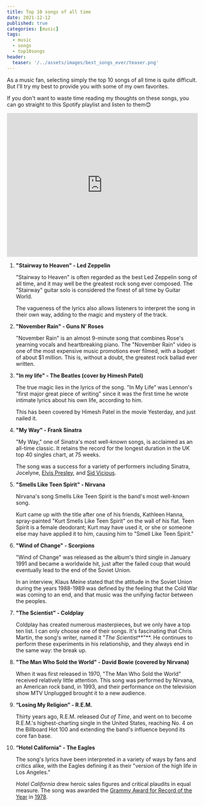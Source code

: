 ```yaml
---
title: Top 10 songs of all time
date: 2021-12-12
published: true
categories: [music]
tags:
  - music
  - songs
  - top10songs
header:
  teaser: '/../assets/images/best_songs_ever/teaser.png'
---
```



As a music fan, selecting simply the top 10 songs of all time is quite difficult. But I'll try my best to provide you with some of my own favorites.

If you don't want to waste time reading my thoughts on these songs, you can go straight to this Spotify playlist and listen to them😊
<iframe src="https://open.spotify.com/embed/playlist/1pF8aTF1NZKp4Srllvxm7O?utm_source=generator" width="100%" height="380" frameBorder="0" allowfullscreen="" allow="autoplay; clipboard-write; encrypted-media; fullscreen; picture-in-picture"></iframe>

1. **"Stairway to Heaven" - Led Zeppelin**

    "Stairway to Heaven" is often regarded as the best Led Zeppelin song of all time, and it may well be the greatest rock song ever composed. The "Stairway" guitar solo is considered the finest of all time by Guitar World.

    The vagueness of the lyrics also allows listeners to interpret the song in their own way, adding to the magic and mystery of the track.


2. **"November Rain" - Guns N’ Roses**
    
    "November Rain" is an almost 9-minute song that combines Rose's yearning vocals and heartbreaking piano.
    The "November Rain" video is one of the most expensive music promotions ever filmed, with a budget of about $1 million.
    This is, without a doubt, the greatest rock ballad ever written.


3. **"In my life" - The Beatles (cover by Himesh Patel)**

    The true magic lies in the lyrics of the song. "In My Life" was Lennon's "first major great piece of writing" since it was the first time he wrote intimate lyrics about his own life, according to him.

    This has been covered by Himesh Patel in the movie Yesterday, and just nailed it.


4. **"My Way" - Frank Sinatra**
    
    "My Way," one of Sinatra's most well-known songs, is acclaimed as an all-time classic. It retains the record for the longest duration in the UK top 40 singles chart, at 75 weeks.
    
    The song was a success for a variety of performers including Sinatra, Jocelyne, [Elvis Presley](https://en.wikipedia.org/wiki/Elvis_Presley), and [Sid Vicious](https://en.wikipedia.org/wiki/Sid_Vicious).

    
5.  **"Smells Like Teen Spirit" - Nirvana**

    Nirvana's song Smells Like Teen Spirit is the band's most well-known song.

    Kurt came up with the title after one of his friends, Kathleen Hanna, spray-painted "Kurt Smells Like Teen Spirit" on the wall of his flat. Teen Spirit is a female deodorant; Kurt may have used it, or she or someone else may have applied it to him, causing him to "Smell Like Teen Spirit."


6. **"Wind of Change" - Scorpions**
    
    "Wind of Change" was released as the album's third single in January 1991 and became a worldwide hit, just after the failed coup that would eventually lead to the end of the Soviet Union.
    
    In an interview, Klaus Meine stated that the attitude in the Soviet Union during the years 1988-1989 was defined by the feeling that the Cold War was coming to an end, and that music was the unifying factor between the peoples.


7. **"The Scientist" - Coldplay** 
    
    Coldplay has created numerous masterpieces, but we only have a top ten list. I can only choose one of their songs.
    It's fascinating that Chris Martin, the song's writer, named it "*The Scientist***"**. He continues to perform these experiments in his relationship, and they always end in the same way: the break up.


8. **"The Man Who Sold the World" - David Bowie (covered by Nirvana)** 
    
    When it was first released in 1970, "The Man Who Sold the World" received relatively little attention.
    This song was performed by Nirvana, an American rock band, in 1993, and their performance on the television show MTV Unplugged brought it to a new audience.


9. **“Losing My Religion” - R.E.M.**
    
    Thirty years ago, R.E.M. released *Out of Time*, and went on to become R.E.M.'s highest-charting single in the United States, reaching No. 4 on the Billboard Hot 100 and extending the band's influence beyond its core fan base.


10. **“Hotel California” - The Eagles**
    
    The song's lyrics have been interpreted in a variety of ways by fans and critics alike, with the Eagles defining it as their "version of the high life in Los Angeles."
    
    *Hotel California* drew heroic sales figures and critical plaudits in equal measure. The song was awarded the [Grammy Award for Record of the Year](https://en.wikipedia.org/wiki/Grammy_Award_for_Record_of_the_Year) in [1978](https://en.wikipedia.org/wiki/20th_Annual_Grammy_Awards).
    
